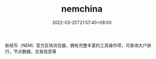 ﻿---
weight: 
title: "nemchina"
description: "新经币（NEM）官方区块浏览器，拥有完整丰富的工具操作项，可查询大户排行，节点数据，交易信息等"
date: 2022-03-25T21:57:40+08:00
lastmod: 2022-03-25T16:45:40+08:00
draft: false
authors: ["Metabd"]
featuredImage: "nemchina.png"
link: ""
tags: ["区块链浏览器","nemchina"]
categories: ["navigation"]
navigation: ["区块链浏览器"]
lightgallery: true
toc: true
pinned: false
recommend: false
recommend1: false
---
新经币（NEM）官方区块浏览器，拥有完整丰富的工具操作项，可查询大户排行，节点数据，交易信息等

